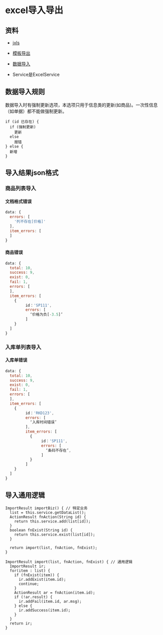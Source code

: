 # excel导入导出

## 资料
* [jxls](http://jxls.sourceforge.net/)
* [模板导出](http://blog.csdn.net/zdp072/article/details/30310473)
* [数据导入](http://gyl892014311.iteye.com/blog/2238764)

* Service是ExcelService

## 数据导入规则
数据导入时有强制更新选项，本选项只用于信息类的更新(如商品)。一次性信息（如单据）都不能做强制更新。
```
if (id 已存在) {
  if (强制更新)
    更新
  else
    报错
} else {
  新增
}
```

## 导入结果json格式
### 商品列表导入
#### 文档格式错误
```javascript
data: {
  errors: [
    '列不存在[价格]'
  ],
  item_errors: [
  ]
}
```

#### 商品错误
```javascript
data: {
  total: 10,
  success: 9,
  exist: 0,
  fail: 1,
  errors: [
  ],
  item_errors: [
    {
         id：'SP111',
         errors: [
           ‘价格为负[-3.5]’
         ]
    }
  ]
}
```

### 入库单列表导入
#### 入库单错误
```javascript
data: {
  total: 10,
  success: 9,
  exist: 0,
  fail: 1,
  errors: [
  ],
  item_errors: [
    {
         id：'RKD123',
         errors: [
           ‘入库时间错误’
         ],
         item_errors: [
           {
                id：'SP111',
                errors: [
                  ‘条码不存在’,
                ]
           }
         ]
    }
  ]
}
```

## 导入通用逻辑
```
ImportResult importBiz() { // 特定业务
  list = this.service.getDataList();
  ActionResult fnAction(String id) {
    return this.service.add(list[id]);
  }
  boolean fnExist(String id) {
    return this.service.exist(list[id]);
  }

  return import(list, fnAction, fnExist);
}

ImportResult import(list, fnAction, fnExist) { // 通用逻辑
  ImportResult ir;
  for(item : list) {
    if (fnExist(item)) {
      ir.addExist(item.id);
      continue;
    }
    ActionResult ar = fnAction(item.id);
    if (!ar.result) {
      ir.addFail(item.id, ar.msg);
    } else {
      ir.addSuccess(item.id);
    }
  }
  return ir;
}
```

